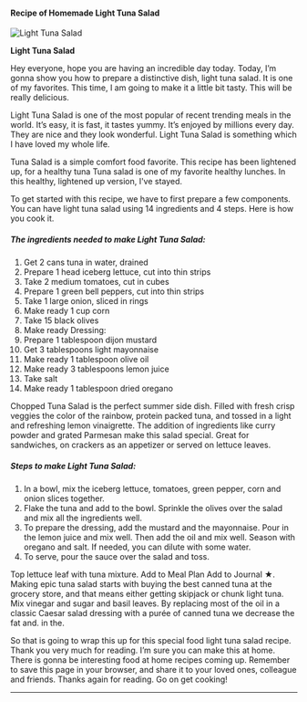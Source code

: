             

#### Recipe of Homemade Light Tuna Salad

![Light Tuna Salad](https://img-global.cpcdn.com/recipes/37955/751x532cq70/light-tuna-salad-recipe-main-photo.jpg)

**Light Tuna Salad**

Hey everyone, hope you are having an incredible day today. Today, I’m gonna show you how to prepare a distinctive dish, light tuna salad. It is one of my favorites. This time, I am going to make it a little bit tasty. This will be really delicious.

Light Tuna Salad is one of the most popular of recent trending meals in the world. It’s easy, it is fast, it tastes yummy. It’s enjoyed by millions every day. They are nice and they look wonderful. Light Tuna Salad is something which I have loved my whole life.

Tuna Salad is a simple comfort food favorite. This recipe has been lightened up, for a healthy tuna Tuna salad is one of my favorite healthy lunches. In this healthy, lightened up version, I've stayed.

To get started with this recipe, we have to first prepare a few components. You can have light tuna salad using 14 ingredients and 4 steps. Here is how you cook it.

##### The ingredients needed to make Light Tuna Salad:

1.  Get 2 cans tuna in water, drained
2.  Prepare 1 head iceberg lettuce, cut into thin strips
3.  Take 2 medium tomatoes, cut in cubes
4.  Prepare 1 green bell peppers, cut into thin strips
5.  Take 1 large onion, sliced in rings
6.  Make ready 1 cup corn
7.  Take 15 black olives
8.  Make ready Dressing:
9.  Prepare 1 tablespoon dijon mustard
10.  Get 3 tablespoons light mayonnaise
11.  Make ready 1 tablespoon olive oil
12.  Make ready 3 tablespoons lemon juice
13.  Take salt
14.  Make ready 1 tablespoon dried oregano

Chopped Tuna Salad is the perfect summer side dish. Filled with fresh crisp veggies the color of the rainbow, protein packed tuna, and tossed in a light and refreshing lemon vinaigrette. The addition of ingredients like curry powder and grated Parmesan make this salad special. Great for sandwiches, on crackers as an appetizer or served on lettuce leaves.

##### Steps to make Light Tuna Salad:

1.  In a bowl, mix the iceberg lettuce, tomatoes, green pepper, corn and onion slices together.
2.  Flake the tuna and add to the bowl. Sprinkle the olives over the salad and mix all the ingredients well.
3.  To prepare the dressing, add the mustard and the mayonnaise. Pour in the lemon juice and mix well. Then add the oil and mix well. Season with oregano and salt. If needed, you can dilute with some water.
4.  To serve, pour the sauce over the salad and toss.

Top lettuce leaf with tuna mixture. Add to Meal Plan Add to Journal ★. Making epic tuna salad starts with buying the best canned tuna at the grocery store, and that means either getting skipjack or chunk light tuna. Mix vinegar and sugar and basil leaves. By replacing most of the oil in a classic Caesar salad dressing with a purée of canned tuna we decrease the fat and. in the.

So that is going to wrap this up for this special food light tuna salad recipe. Thank you very much for reading. I’m sure you can make this at home. There is gonna be interesting food at home recipes coming up. Remember to save this page in your browser, and share it to your loved ones, colleague and friends. Thanks again for reading. Go on get cooking!

* * *